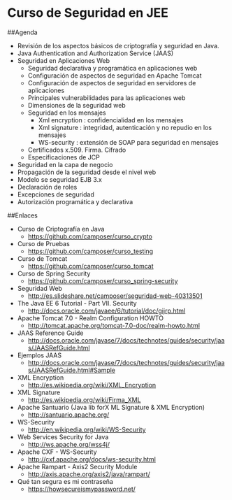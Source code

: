 Curso de Seguridad en JEE
=========================

##Agenda

- Revisión de los aspectos básicos de criptografía y seguridad en Java.
- Java Authentication and Authorization Service (JAAS)
- Seguridad en Aplicaciones Web
	- Seguridad declarativa y programática en aplicaciones web
	- Configuración de aspectos de seguridad en Apache Tomcat
	- Configuración de aspectos de seguridad en servidores de aplicaciones
	- Principales vulnerabilidades para las aplicaciones web
	- Dimensiones de la seguridad web
	- Seguridad en los mensajes
		- Xml encryption : confidencialidad en los mensajes
		- Xml signature : integridad, autenticación y no repudio en los mensajes
		- WS-security : extensión de SOAP para seguridad en mensajes
	- Certificados x.509. Firma. Cifrado
	- Especificaciones de JCP
- Seguridad en la capa de negocio
- Propagación de la seguridad desde el nivel web
- Modelo se seguridad EJB 3.x
- Declaración de roles
- Excepciones de seguridad
- Autorización programática y declarativa

##Enlaces

- Curso de Criptografía en Java
	- https://github.com/camposer/curso_crypto
- Curso de Pruebas
	- https://github.com/camposer/curso_testing
- Curso de Tomcat
	- https://github.com/camposer/curso_tomcat
- Curso de Spring Security
	- https://github.com/camposer/curso_spring-security
- Seguridad Web
	- http://es.slideshare.net/camposer/seguridad-web-40313501
- The Java EE 6 Tutorial - Part VII. Security
	- http://docs.oracle.com/javaee/6/tutorial/doc/gijrp.html
- Apache Tomcat 7.0 - Realm Configuration HOWTO
	- http://tomcat.apache.org/tomcat-7.0-doc/realm-howto.html
- JAAS Reference Guide
	- http://docs.oracle.com/javase/7/docs/technotes/guides/security/jaas/JAASRefGuide.html
- Ejemplos JAAS
	- http://docs.oracle.com/javase/7/docs/technotes/guides/security/jaas/JAASRefGuide.html#Sample
- XML Encryption
	- http://es.wikipedia.org/wiki/XML_Encryption
- XML Signature
	- http://es.wikipedia.org/wiki/Firma_XML
- Apache Santuario (Java lib forX ML Signature & XML Encryption)
	- http://santuario.apache.org/
- WS-Security
	- http://en.wikipedia.org/wiki/WS-Security
- Web Services Security for Java
	- http://ws.apache.org/wss4j/
- Apache CXF - WS-Security
	- http://cxf.apache.org/docs/ws-security.html
- Apache Rampart - Axis2 Security Module
	- http://axis.apache.org/axis2/java/rampart/
- Qué tan segura es mi contraseña
	- https://howsecureismypassword.net/
